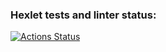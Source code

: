 ### Hexlet tests and linter status:
[![Actions Status](https://github.com/GromoZeus/frontend-project-46/actions/workflows/hexlet-check.yml/badge.svg)](https://github.com/GromoZeus/frontend-project-46/actions)